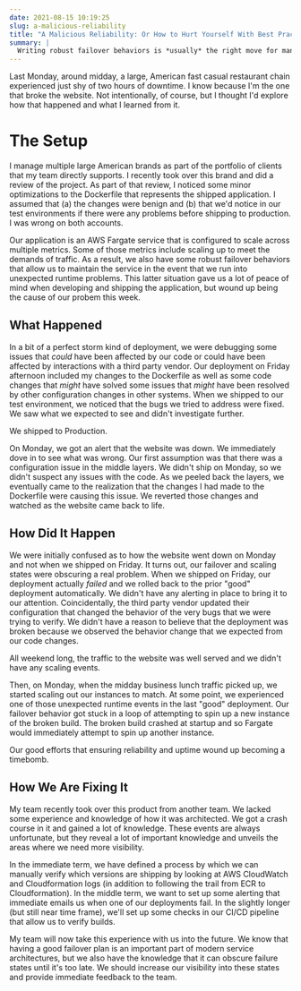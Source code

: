 ```yaml
---
date: 2021-08-15 10:19:25
slug: a-malicious-reliability
title: "A Malicious Reliability: Or How to Hurt Yourself With Best Practices"
summary: |
  Writing robust failover behaviors is *usually* the right move for many websites.  This week, I found a case in which it actually caused an outage rather than save us from one.
---
```

Last Monday, around midday, a large, American fast casual restaurant chain experienced just shy of two hours of downtime.  I know because I'm the one that broke the website.  Not intentionally, of course, but I thought I'd explore how that happened and what I learned from it.

# The Setup

I manage multiple large American brands as part of the portfolio of clients that my team directly supports.  I recently took over this brand and did a review of the project.  As part of that review, I noticed some minor optimizations to the Dockerfile that represents the shipped application.  I assumed that (a) the changes were benign and (b) that we'd notice in our test environments if there were any problems before shipping to production.  I was wrong on both accounts.

Our application is an AWS Fargate service that is configured to scale across multiple metrics.  Some of those metrics include scaling up to meet the demands of traffic.  As a result, we also have some robust failover behaviors that allow us to maintain the service in the event that we run into unexpected runtime problems.  This latter situation gave us a lot of peace of mind when developing and shipping the application, but wound up being the cause of our probem this week.

## What Happened

In a bit of a perfect storm kind of deployment, we were debugging some issues that *could* have been affected by our code or could have been affected by interactions with a third party vendor.  Our deployment on Friday afternoon included my changes to the Dockerfile as well as some code changes that *might* have solved some issues that *might* have been resolved by other configuration changes in other systems.  When we shipped to our test environment, we noticed that the bugs we tried to address were fixed.  We saw what we expected to see and didn't investigate further.

We shipped to Production.

On Monday, we got an alert that the website was down.  We immediately dove in to see what was wrong.  Our first assumption was that there was a configuration issue in the middle layers.  We didn't ship on Monday, so we didn't suspect any issues with the code.  As we peeled back the layers, we eventually came to the realization that the changes I had made to the Dockerfile were causing this issue.  We reverted those changes and watched as the website came back to life.

## How Did It Happen

We were initially confused as to how the website went down on Monday and not when we shipped on Friday.  It turns out, our failover and scaling states were obscuring a real problem.  When we shipped on Friday, our deployment actually *failed* and we rolled back to the prior "good" deployment automatically.  We didn't have any alerting in place to bring it to our attention.  Coincidentally, the third party vendor updated their configuration that changed the behavior of the very bugs that we were trying to verify.  We didn't have a reason to believe that the deployment was broken because we observed the behavior change that we expected from our code changes.

All weekend long, the traffic to the website was well served and we didn't have any scaling events.

Then, on Monday, when the midday business lunch traffic picked up, we started scaling out our instances to match.  At some point, we experienced one of those unexpected runtime events in the last "good" deployment.  Our failover behavior got stuck in a loop of attempting to spin up a new instance of the broken build.  The broken build crashed at startup and so Fargate would immediately attempt to spin up another instance.

Our good efforts that ensuring reliability and uptime wound up becoming a timebomb.

## How We Are Fixing It

My team recently took over this product from another team.  We lacked some experience and knowledge of how it was architected.  We got a crash course in it and gained a lot of knowledge.  These events are always unfortunate, but they reveal a lot of important knowledge and unveils the areas where we need more visibility.

In the immediate term, we have defined a process by which we can manually verify which versions are shipping by looking at AWS CloudWatch and Cloudformation logs (in addition to following the trail from ECR to Cloudformation).  In the middle term, we want to set up some alerting that immediate emails us when one of our deployments fail.  In the slightly longer (but still near time frame), we'll set up some checks in our CI/CD pipeline that allow us to verify builds.

My team will now take this experience with us into the future.  We know that having a good failover plan is an important part of modern service architectures, but we also have the knowledge that it can obscure failure states until it's too late.  We should increase our visibility into these states and provide immediate feedback to the team.
